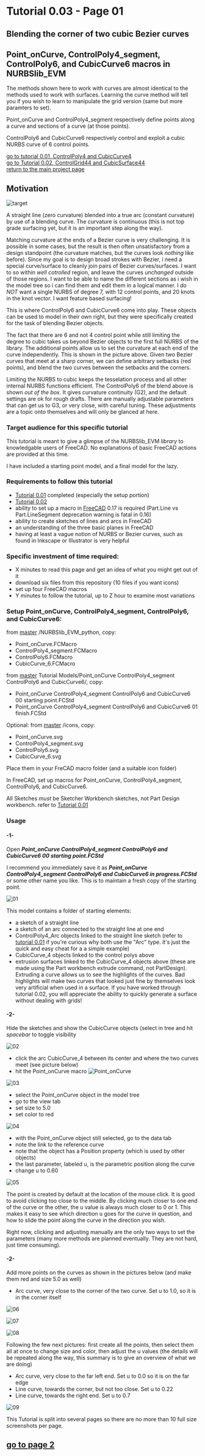 # Tutorial 0.03   - Page 01

## Blending the corner of two cubic Bezier curves

## Point_onCurve, ControlPoly4_segment, ControlPoly6, and CubicCurve6 macros in NURBSlib_EVM

The methods shown here to work with curves are almost identical to the methods used to work with surfaces.  Learning the curve method will tell you if you wish to learn to manipulate the grid version (same but more paramters to set).

Point_onCurve and ControlPoly4_segment respectively define points along a curve and sections of a curve (at those points).

ControlPoly6 and CubicCurve6 respectively control and exploit a cubic NURBS curve of 6 control points. 

[go to tutorial 0.01, ControlPoly4 and CubicCurve4](https://github.com/edwardvmills/NURBSlib_EVM/blob/gh-pages/Tutorial%200.01%20ControlPoly4%20and%20CubicCurve4.md)    
[go to Tutorial 0.02, ControlGrid44 and CubicSurface44](https://github.com/edwardvmills/NURBSlib_EVM/blob/gh-pages/Tutorial%200.02%20ControlGrid44%20and%20CubicSurface44%20-%20page%2001.md)    
[return to the main project page](http://edwardvmills.github.io/NURBSlib_EVM/)

## Motivation

![target](https://github.com/edwardvmills/NURBSlib_EVM/blob/master/Tutorial%20Models/Point_onCurve%20ControlPoly4_segment%20ControlPoly6%20and%20CubicCurve6/Point_onCurve%20ControlPoly4_segment%20ControlPoly6%20and%20CubicCurve6%2000.png?raw=true)

A straight line (zero curvature) blended into a true arc (constant curvature) by use of a blending curve. The curvature is continuous (this is not top grade surfacing yet, but it is an important step along the way).

Matching curvature at the ends of a Bezier curve is very challenging. It is possible in some cases, but the result is then often unsatisfactory from a design standpoint (the curvature matches, but the curves look _nothing_ like before). Since my goal is to design broad strokes with Bezier, i need a special curve/surface to cleanly join pairs of Bezier curves/surfaces. I want to so within *well cotrolled* region, and leave the curves *unchanged* outside of those regions. I want to be able to name the different sections as i wish in the model tree so i can find them and edit them in a logical manner. I *do NOT* want a single NURBS of degree 7, with 12 control points, and 20 knots in the knot vector. I want feature based surfacing!

This is where ControlPoly6 and CubicCurve6 come into play. These objects can be used to model in their own right, but they were specifically created for the task of blending Bezier objects.

The fact that there are 6 and not 4 control point while still limiting the degree to cubic takes us beyond Bezier objects to the first full NURBS of the library. The additional points allow us to set the curvature at each end of the curve independently. This is shown in the picture above. Given two Bezier curves that meet at a sharp corner, we can define arbitrary setbacks (red points), and blend the two curves between the setbacks and the corners.  

Limiting the NURBS to cubic keeps  the tesselation process and all other internal NURBS functions efficient. The ControlPoly6 of the blend above is shown *out of the box*. It gives curvature continuity (G2), and the default settings are ok for rough drafts. There are manually adjustable parameters that can get us to G3, or very close, with careful tuning. These adjustments are a topic onto themselves and will only be glanced at here.

### Target audience for this specific tutorial
This tutorial is meant to give a glimpse of the NURBSlib_EVM _library_ to knowledgable users of FreeCAD. No explanations of basic FreeCAD actions are provided at this time.

I have included a starting point model, and a final model for the lazy.

### Requirements to follow this tutorial
* [Tutorial 0.01](https://github.com/edwardvmills/NURBSlib_EVM/blob/gh-pages/Tutorial%200.01%20ControlPoly4%20and%20CubicCurve4.md) completed (especially the setup portion)
* [Tutorial 0.02](https://github.com/edwardvmills/NURBSlib_EVM/blob/gh-pages/Tutorial%200.02%20ControlGrid44%20and%20CubicSurface44%20-%20page%2001.md)   
* ability to set up a macro in [FreeCAD](http://www.freecadweb.org/) 0.17 is required (Part.Line vs Part.LineSegment deprecation warning is fatal in 0.16)
* ability to create sketches of lines and arcs in FreeCAD
* an understanding of the three basic planes in FreeCAD
* having at least a vague notion of NURBS or Bezier curves, such as found in Inkscape or Illustrator is very helpful

### Specific investment of time required:
* X minutes to read this page and get an idea of what you might get out of it
* download six files from this repository (10 files if you want icons)
* set up four FreeCAD macros
* Y minutes to follow the tutorial, up to Z hour to examine most variations

### Setup Point_onCurve, ControlPoly4_segment, ControlPoly6, and CubicCurve6:
from [master](https://github.com/edwardvmills/NURBSlib_EVM) /NURBSlib_EVM_python, copy:
* Point_onCurve.FCMacro
* ControlPoly4_segment.FCMacro
* ControlPoly6.FCMacro
* CubicCurve_6.FCMacro

from [master](https://github.com/edwardvmills/NURBSlib_EVM) Tutorial Models/Point_onCurve ControlPoly4_segment ControlPoly6 and CubicCurve6/, copy:
* Point_onCurve ControlPoly4_segment ControlPoly6 and CubicCurve6 00 starting point.FCStd   
* Point_onCurve ControlPoly4_segment ControlPoly6 and CubicCurve6 01 finish.FCStd   

Optional: from [master](https://github.com/edwardvmills/NURBSlib_EVM) /icons, copy:
* Point_onCurve.svg
* ControlPoly4_segment.svg
* ControlPoly6.svg
* CubicCurve_6.svg

Place them in your FreCAD macro folder (and a suitable icon folder)

In FreeCAD, set up macros for Point_onCurve, ControlPoly4_segment, ControlPoly6, and CubicCurve6.

All Sketches _must_ be Sketcher Workbench sketches, not  Part Design workbench. refer to [Tutorial 0.01](https://github.com/edwardvmills/NURBSlib_EVM/blob/gh-pages/Tutorial%200.01%20ControlPoly4%20and%20CubicCurve4.md)




### Usage
#### -1-
Open **_Point_onCurve ControlPoly4_segment ControlPoly6 and CubicCurve6 00 starting point.FCStd_**

I recommend you immediately save it as **_Point_onCurve ControlPoly4_segment ControlPoly6 and CubicCurve6 in progress.FCStd_** or some other name you like. This is to maintain a fresh copy of the starting point.

![01](https://github.com/edwardvmills/NURBSlib_EVM/blob/master/Tutorial%20Models/Point_onCurve%20ControlPoly4_segment%20ControlPoly6%20and%20CubicCurve6/Point_onCurve%20ControlPoly4_segment%20ControlPoly6%20and%20CubicCurve6%2001.png?raw=true)

This model contains a folder of starting elements:
* a sketch of a straight line
* a sketch of an arc connected to the straight line at one end
* ControlPoly4_Arc objects linked to the straight line sketch (refer to [tutorial 0.01](https://github.com/edwardvmills/NURBSlib_EVM/blob/gh-pages/Tutorial%200.01%20ControlPoly4%20and%20CubicCurve4.md) if you're curious why both use the "Arc" type. it's just the quick and easy cheat for a a simple example)
* CubicCurve_4 objects linked to the control polys above
* extrusion surfaces linked to the CubicCurve_4 objects above (these are made using the Part workbench extrude command, not PartDesign). Extruding a curve allows us to see the highlights of the curves. Bad highlights will make two curves that looked just fine by themselves look  very artificial when used in a surface. If you have worked through tutorial 0.02, you will appreciate the ability to quickly generate a surface without dealing with grids!


#### -2-   
Hide the sketches and show the CubicCurve objects (select in tree and hit _spacebar_ to toggle visibility

![02](https://github.com/edwardvmills/NURBSlib_EVM/blob/master/Tutorial%20Models/Point_onCurve%20ControlPoly4_segment%20ControlPoly6%20and%20CubicCurve6/Point_onCurve%20ControlPoly4_segment%20ControlPoly6%20and%20CubicCurve6%2002.png?raw=true)

* click the arc CubicCurve_4 between its center and where the two curves meet (see picture below)
* hit the Point_onCurve macro ![Point_onCurve](https://github.com/edwardvmills/NURBSlib_EVM/blob/master/icons/Point_OnCurve.png?raw=true)

![03](https://github.com/edwardvmills/NURBSlib_EVM/blob/master/Tutorial%20Models/Point_onCurve%20ControlPoly4_segment%20ControlPoly6%20and%20CubicCurve6/Point_onCurve%20ControlPoly4_segment%20ControlPoly6%20and%20CubicCurve6%2003.png?raw=true)

* select the Point_onCurve object in the model tree
* go to the view tab
* set size to 5.0
* set color to red

![04](https://github.com/edwardvmills/NURBSlib_EVM/blob/master/Tutorial%20Models/Point_onCurve%20ControlPoly4_segment%20ControlPoly6%20and%20CubicCurve6/Point_onCurve%20ControlPoly4_segment%20ControlPoly6%20and%20CubicCurve6%2004.png?raw=true)

* with the Point_onCurve object still selected, go to the data tab
* note the link to the reference curve
* note that the object has a Position property (which is used by other objects)
* the last parameter, labeled u, is the parametric position along the curve
* change u to 0.60


![05](https://github.com/edwardvmills/NURBSlib_EVM/blob/master/Tutorial%20Models/Point_onCurve%20ControlPoly4_segment%20ControlPoly6%20and%20CubicCurve6/Point_onCurve%20ControlPoly4_segment%20ControlPoly6%20and%20CubicCurve6%2005.png?raw=true)

The point is created by default at the location of the mouse click. It is good to avoid clicking too close to the middle. By clicking much closer to one end of the curve or the other, the u value is always much closer to 0 or 1. This makes it easy to see which direction u  goes for the curve in question, and how to slide the point along the curve in the direction you wish.

Right now, clicking and adjusting manually are the only two ways to set the parameters (many more methods are planned eventually. They are not hard, just time consuming).

#### -2-  

Add more points on the curves as shown in the pictures below (and make them red and size 5.0 as well)
* Arc curve, very close to the corner of the two curve. Set u to 1.0, so it is in the corner itself

![06](https://github.com/edwardvmills/NURBSlib_EVM/blob/master/Tutorial%20Models/Point_onCurve%20ControlPoly4_segment%20ControlPoly6%20and%20CubicCurve6/Point_onCurve%20ControlPoly4_segment%20ControlPoly6%20and%20CubicCurve6%2006.png?raw=true)

![07](https://github.com/edwardvmills/NURBSlib_EVM/blob/master/Tutorial%20Models/Point_onCurve%20ControlPoly4_segment%20ControlPoly6%20and%20CubicCurve6/Point_onCurve%20ControlPoly4_segment%20ControlPoly6%20and%20CubicCurve6%2007.png?raw=true)

![08](https://github.com/edwardvmills/NURBSlib_EVM/blob/master/Tutorial%20Models/Point_onCurve%20ControlPoly4_segment%20ControlPoly6%20and%20CubicCurve6/Point_onCurve%20ControlPoly4_segment%20ControlPoly6%20and%20CubicCurve6%2008.png?raw=true)

Following the few next pictures: first create all the points, then select them all at once to change size and color, then adjust the u values (the details will be repeated along the way, this summary is to give an overview of what we are doing)
 
* Arc curve, very close to the far left end. Set u to 0.0 so it is on the far edge
* Line curve, towards the corner, but not too close. Set u to 0.22
* Line curve, towards the right end. Set u to 0.7

![09](https://github.com/edwardvmills/NURBSlib_EVM/blob/master/Tutorial%20Models/Point_onCurve%20ControlPoly4_segment%20ControlPoly6%20and%20CubicCurve6/Point_onCurve%20ControlPoly4_segment%20ControlPoly6%20and%20CubicCurve6%2009.png?raw=true)

This Tutorial is split into several pages so there are no more than 10 full size screenshots per page.

## [go to page 2](https://github.com/edwardvmills/NURBSlib_EVM/blob/gh-pages/Tutorial%200.03%20Point_onCurve%20ControlPoly4_segment%20ControlPoly6%20and%20CubicCurve6%20-%20page%2002.md)
